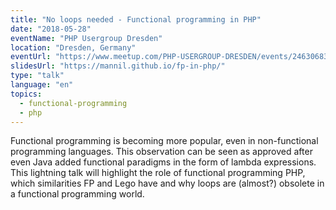 ```yaml
---
title: "No loops needed - Functional programming in PHP"
date: "2018-05-28"
eventName: "PHP Usergroup Dresden"
location: "Dresden, Germany"
eventUrl: "https://www.meetup.com/PHP-USERGROUP-DRESDEN/events/246306832/"
slidesUrl: "https://mannil.github.io/fp-in-php/"
type: "talk"
language: "en"
topics:
  - functional-programming
  - php
---
```


Functional programming is becoming more popular, even in non-functional programming languages.
This observation can be seen as approved after even Java added functional paradigms in the form of lambda expressions.
This lightning talk will highlight the role of functional programming PHP, which similarities FP and Lego have and why loops are (almost?) obsolete in a functional programming world.
